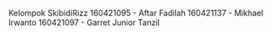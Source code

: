 Kelompok SkibidiRizz
160421095 - Aftar Fadilah
160421137 - Mikhael Irwanto
160421097 - Garret Junior Tanzil
